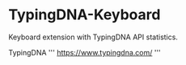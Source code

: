 # TypingDNA-Keyboard

Keyboard extension with TypingDNA API statistics.

TypingDNA
'''
https://www.typingdna.com/
'''
